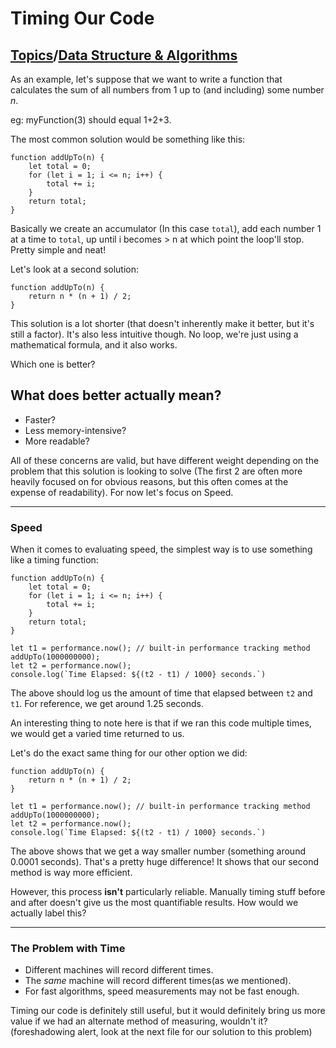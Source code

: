 # Timing Our Code

## [Topics](../../../topics.md)/[Data Structure & Algorithms](../index.md)

As an example, let's suppose that we want to write a function that calculates the sum of all numbers from 1 up to (and including) some number _n_.

eg: myFunction(3) should equal 1+2+3.

The most common solution would be something like this:

```
function addUpTo(n) {
    let total = 0;
    for (let i = 1; i <= n; i++) {
        total += i;
    }
    return total;
}
```

Basically we create an accumulator (In this case `total`), add each number 1 at a time to `total`, up until i becomes > n at which point the loop'll stop. Pretty simple and neat!

Let's look at a second solution:

```
function addUpTo(n) {
    return n * (n + 1) / 2;
}
```

This solution is a lot shorter (that doesn't inherently make it better, but it's still a factor). It's also less intuitive though. No loop, we're just using a mathematical formula, and it also works.

Which one is better?

## What does better actually mean?

- Faster?
- Less memory-intensive?
- More readable?

All of these concerns are valid, but have different weight depending on the problem that this solution is looking to solve (The first 2 are often more heavily focused on for obvious reasons, but this often comes at the expense of readability). For now let's focus on Speed.

---

### Speed

When it comes to evaluating speed, the simplest way is to use something like a timing function:

```
function addUpTo(n) {
    let total = 0;
    for (let i = 1; i <= n; i++) {
        total += i;
    }
    return total;
}

let t1 = performance.now(); // built-in performance tracking method
addUpTo(1000000000);
let t2 = performance.now();
console.log(`Time Elapsed: ${(t2 - t1) / 1000} seconds.`)
```

The above should log us the amount of time that elapsed between `t2` and `t1`. For reference, we get around 1.25 seconds.

An interesting thing to note here is that if we ran this code multiple times, we would get a varied time returned to us.

Let's do the exact same thing for our other option we did:

```
function addUpTo(n) {
    return n * (n + 1) / 2;
}

let t1 = performance.now(); // built-in performance tracking method
addUpTo(1000000000);
let t2 = performance.now();
console.log(`Time Elapsed: ${(t2 - t1) / 1000} seconds.`)
```

The above shows that we get a way smaller number (something around 0.0001 seconds). That's a pretty huge difference! It shows that our second method is way more efficient.

However, this process **isn't** particularly reliable. Manually timing stuff before and after doesn't give us the most quantifiable results. How would we actually label this?

---

### The Problem with Time

- Different machines will record different times.
- The _same_ machine will record different times(as we mentioned).
- For fast algorithms, speed measurements may not be fast enough.

Timing our code is definitely still useful, but it would definitely bring us more value if we had an alternate method of measuring, wouldn't it? (foreshadowing alert, look at the next file for our solution to this problem)

